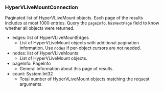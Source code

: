### HyperVLiveMountConnection
Paginated list of HyperVLiveMount objects. Each page of the results includes at most 1000 entries. Query the `pageInfo.hasNextPage` field to know whether all objects were returned.

- edges: list of HyperVLiveMountEdges
  - List of HyperVLiveMount objects with additional pagination information. Use `nodes` if per-object cursors are not needed.
- nodes: list of HyperVLiveMounts
  - List of HyperVLiveMount objects.
- pageInfo: PageInfo
  - General information about this page of results.
- count: System.Int32
  - Total number of HyperVLiveMount objects matching the request arguments.
